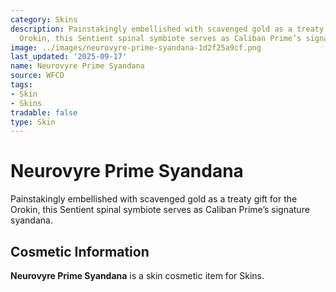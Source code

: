 ```yaml
---
category: Skins
description: Painstakingly embellished with scavenged gold as a treaty gift for the
  Orokin, this Sentient spinal symbiote serves as Caliban Prime’s signature syandana.
image: ../images/neurovyre-prime-syandana-1d2f25a9cf.png
last_updated: '2025-09-17'
name: Neurovyre Prime Syandana
source: WFCD
tags:
- Skin
- Skins
tradable: false
type: Skin
---
```


# Neurovyre Prime Syandana

Painstakingly embellished with scavenged gold as a treaty gift for the Orokin, this Sentient spinal symbiote serves as Caliban Prime’s signature syandana.

## Cosmetic Information

**Neurovyre Prime Syandana** is a skin cosmetic item for Skins.

